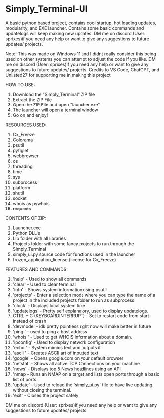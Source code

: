 # Simply_Terminal-UI
A basic python based project, contains cool startup, hot loading updates, modularity, and EXE launcher. Contains some basic commands and updatelogs will keep making new updates. DM me on discord (User: sprixes)if you need any help or want to give any suggestions to future updates/ projects. 


Note: This was made on Windows 11 and I didnt really consider this being used on other systems you can attempt to adjust the code if you like. DM me on discord (User: sprixes)if you need any help or want to give any suggestions to future updates/ projects. Credits to VS Code, ChatGPT, and Unlisted27 for supporting me in making this project

HOW TO USE:
1. Download the "Simply_Terminal" ZIP file
2. Extract the ZIP File
3. Open the ZIP File and open "launcher.exe"
4. The launcher will open a terminal window
5. Go on and enjoy!

RESOURCES USED:
1. Cx_Freeze
2. Colorama
3. psutil
4. pyfiglet
5. webbrowser
6. os
7. threading
8. time
9. sys
10. subprocess
11. platform
12. shutil
13. socket
14. whois as pywhois
15. requests

CONTENTS OF ZIP: 
1. Launcher.exe
2. Python DLL's
3. Lib folder with all libraries
4. Projects folder with some fancy projects to run through the Simply_Terminal
5. simply_ui.py source code for functions used in the launcher
6. frozen_application_license (license for Cx_Freeze)

FEATURES AND COMMANDS: 
1. 'help' - Used to show all commands
2. 'clear' - Used to clear terminal
3. 'info' - Shows system information using psutil
4. 'projects' - Enter a selection mode where you can type the name of a project in the included projects folder to run as subprocess.
5. 'clock' - Displays local system time
6. 'updatelogs' - Pretty self explanatory, used to display updatelogs.
7. CTRL + C (KEYBOARDINTERRUPT) - Set to restart code from start instead of crash
8. 'devmode' - idk pretty pointless right now will make better in future
9. 'ping <host>' - used to ping a host address
10. 'whois <domain>' - Used to get WHOIS information about a domain.
11. 'ipconfig' - Used to display network configuration
12. 'echo <text>' - System mimics text and outputs it
13. 'ascii <text>' - Creates ASCII art of inputted text
14. 'google' - Opens google.com on your default browser
15. 'netstat' - Shows all active TCP Connections on your machine
16. 'news' - Displays top 5 News headlines using an API
17. 'nmap <target> <common> - Runs an NMAP on a target and lists open ports through a basic list of ports
18. 'update' - Used to reload the 'simply_ui.py' file to have live updating without closing the terminal.
19. 'exit' - Closes the project safely

DM me on discord (User: sprixes)if you need any help or want to give any suggestions to future updates/ projects. 
